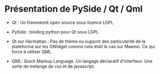 Présentation de PySide / Qt / Qml
=================================

* Qt : Un framework open source sous licence LGPL

* PySide : binding python pour Qt sous LGPL

* Qt sur Harmattan : Pas de thème ou support des particularité de la plateforme sur les QWidget comme cela était le cas sur Maemo. Ce qui force à utiliser QML.

* QML: Quick Markup Language. Un langage déclaratif d'interface. Une sorte de mélange de css et de javascript.

